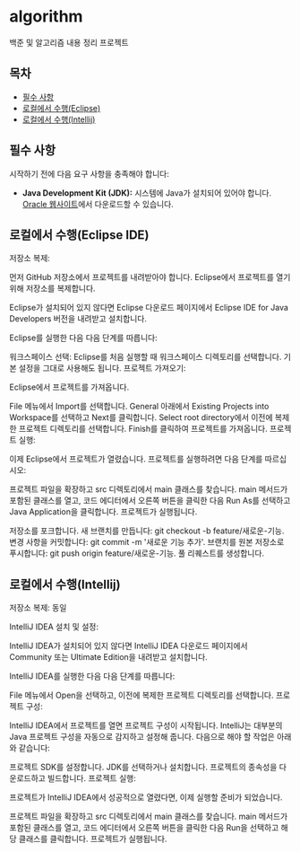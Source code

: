 # algorithm
백준 및 알고리즘 내용 정리 프로젝트

## 목차

- [필수 사항](#필수-사항)
- [로컬에서 수행(Eclipse)](#로컬에서-수행(Eclipse))
- [로컬에서 수행(Intellij)](#로컬에서-수행(Intellij))

## 필수 사항

시작하기 전에 다음 요구 사항을 충족해야 합니다:

- **Java Development Kit (JDK):** 시스템에 Java가 설치되어 있어야 합니다. [Oracle 웹사이트](https://www.oracle.com/java/technologies/javase-downloads.html)에서 다운로드할 수 있습니다.

## 로컬에서 수행(Eclipse IDE)

저장소 복제:

먼저 GitHub 저장소에서 프로젝트를 내려받아야 합니다. Eclipse에서 프로젝트를 열기 위해 저장소를 복제합니다.

Eclipse가 설치되어 있지 않다면 Eclipse 다운로드 페이지에서 Eclipse IDE for Java Developers 버전을 내려받고 설치합니다.

Eclipse를 실행한 다음 다음 단계를 따릅니다:

워크스페이스 선택: Eclipse를 처음 실행할 때 워크스페이스 디렉토리를 선택합니다. 기본 설정을 그대로 사용해도 됩니다.
프로젝트 가져오기:

Eclipse에서 프로젝트를 가져옵니다.

File 메뉴에서 Import를 선택합니다.
General 아래에서 Existing Projects into Workspace를 선택하고 Next를 클릭합니다.
Select root directory에서 이전에 복제한 프로젝트 디렉토리를 선택합니다.
Finish를 클릭하여 프로젝트를 가져옵니다.
프로젝트 실행:

이제 Eclipse에서 프로젝트가 열렸습니다. 프로젝트를 실행하려면 다음 단계를 따르십시오:

프로젝트 파일을 확장하고 src 디렉토리에서 main 클래스를 찾습니다.
main 메서드가 포함된 클래스를 열고, 코드 에디터에서 오른쪽 버튼을 클릭한 다음 Run As를 선택하고 Java Application을 클릭합니다.
프로젝트가 실행됩니다.

저장소를 포크합니다.
새 브랜치를 만듭니다: git checkout -b feature/새로운-기능.
변경 사항을 커밋합니다: git commit -m '새로운 기능 추가'.
브랜치를 원본 저장소로 푸시합니다: git push origin feature/새로운-기능.
풀 리퀘스트를 생성합니다.

## 로컬에서 수행(Intellij)

저장소 복제:
동일

IntelliJ IDEA 설치 및 설정:

IntelliJ IDEA가 설치되어 있지 않다면 IntelliJ IDEA 다운로드 페이지에서 Community 또는 Ultimate Edition을 내려받고 설치합니다.

IntelliJ IDEA를 실행한 다음 다음 단계를 따릅니다:

File 메뉴에서 Open을 선택하고, 이전에 복제한 프로젝트 디렉토리를 선택합니다.
프로젝트 구성:

IntelliJ IDEA에서 프로젝트를 열면 프로젝트 구성이 시작됩니다. IntelliJ는 대부분의 Java 프로젝트 구성을 자동으로 감지하고 설정해 줍니다. 다음으로 해야 할 작업은 아래와 같습니다:

프로젝트 SDK를 설정합니다. JDK를 선택하거나 설치합니다.
프로젝트의 종속성을 다운로드하고 빌드합니다.
프로젝트 실행:

프로젝트가 IntelliJ IDEA에서 성공적으로 열렸다면, 이제 실행할 준비가 되었습니다.

프로젝트 파일을 확장하고 src 디렉토리에서 main 클래스를 찾습니다.
main 메서드가 포함된 클래스를 열고, 코드 에디터에서 오른쪽 버튼을 클릭한 다음 Run을 선택하고 해당 클래스를 클릭합니다.
프로젝트가 실행됩니다.
